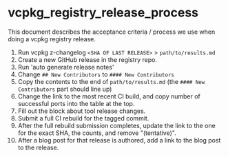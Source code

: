 # vcpkg_registry_release_process

This document describes the acceptance criteria / process we use when doing a vcpkg registry release.

1. Run vcpkg z-changelog `<SHA OF LAST RELEASE>` > `path/to/results.md`
1. Create a new GitHub release in the registry repo.
1. Run 'auto generate release notes'
1. Change `## New Contributors` to `#### New Contributors`
1. Copy the contents to the end of `path/to/results.md` (the `#### New Contributors` part should line up)
1. Change the link to the most recent CI build, and copy number of successful ports into the table at the top.
1. Fill out the block about tool release changes.
1. Submit a full CI rebuild for the tagged commit.
1. After the full rebuild submission completes, update the link to the one for the exact SHA, the counts, and remove "(tentative)".
1. After a blog post for that release is authored, add a link to the blog post to the release.
